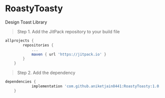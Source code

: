 # RoastyToasty
Design Toast Library

> Step 1. Add the JitPack repository to your build file
```gradle
allprojects {
		repositories {
			...
			maven { url 'https://jitpack.io' }
		}
	}
```
  
> Step 2. Add the dependency
```gradle
dependencies {
	        implementation 'com.github.aniketjain8441:RoastyToasty:1.0.1'
	}
```
